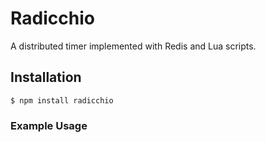 # Radicchio
A distributed timer implemented with Redis and Lua scripts.

## Installation

```
$ npm install radicchio
```

### Example Usage

```

```
